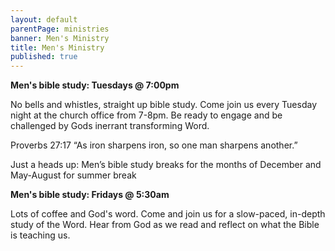 ```yaml
---
layout: default
parentPage: ministries
banner: Men's Ministry
title: Men's Ministry
published: true
---
```


**Men's bible study: Tuesdays @ 7:00pm**

No bells and whistles, straight up bible study. Come join us every Tuesday night at the church office from 7-8pm. Be ready to engage and be challenged by Gods inerrant transforming Word.

Proverbs 27:17 “As iron sharpens iron, so one man sharpens another.”

Just a heads up: Men’s bible study breaks for the months of December and May-August for summer break

**Men's bible study: Fridays @ 5:30am**

Lots of coffee and God's word. Come and join us for a slow-paced, in-depth study of the Word. Hear from God as we read and reflect on what the Bible is teaching us.

